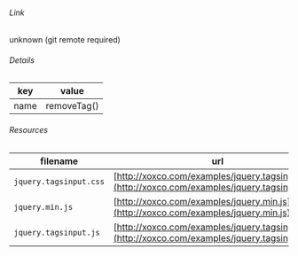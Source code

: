 <!--
https://pypi.org/project/jsfiddle-readme/
-->


###### Link
unknown (git remote required)

###### Details
key|value
-|-
name|removeTag()

###### Resources
filename|url
-|-
`jquery.tagsinput.css`|[http://xoxco.com/examples/jquery.tagsinput.css](http://xoxco.com/examples/jquery.tagsinput.css)
`jquery.min.js`|[http://xoxco.com/examples/jquery.min.js](http://xoxco.com/examples/jquery.min.js)
`jquery.tagsinput.js`|[http://xoxco.com/examples/jquery.tagsinput.js](http://xoxco.com/examples/jquery.tagsinput.js)
